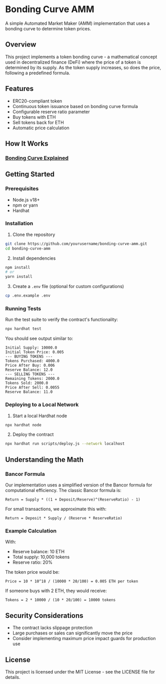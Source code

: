 # Bonding Curve AMM

A simple Automated Market Maker (AMM) implementation that uses a bonding curve to determine token prices.

## Overview

This project implements a token bonding curve - a mathematical concept used in decentralized finance (DeFi) where the price of a token is determined by its supply. As the token supply increases, so does the price, following a predefined formula.

## Features

- ERC20-compliant token
- Continuous token issuance based on bonding curve formula
- Configurable reserve ratio parameter
- Buy tokens with ETH
- Sell tokens back for ETH
- Automatic price calculation

## How It Works

### [Bonding Curve Explained](./BONDINGCURVE.md) 

## Getting Started

### Prerequisites

- Node.js v18+
- npm or yarn
- Hardhat

### Installation

1. Clone the repository
```bash
git clone https://github.com/yourusername/bonding-curve-amm.git
cd bonding-curve-amm
```

2. Install dependencies
```bash
npm install
# or
yarn install
```

3. Create a `.env` file (optional for custom configurations)
```bash
cp .env.example .env
```

### Running Tests

Run the test suite to verify the contract's functionality:

```bash
npx hardhat test
```

You should see output similar to:
```
Initial Supply: 10000.0
Initial Token Price: 0.005
--- BUYING TOKENS ---
Tokens Purchased: 4000.0
Price After Buy: 0.006
Reserve Balance: 12.0
--- SELLING TOKENS ---
Remaining Tokens: 2000.0
Tokens Sold: 2000.0
Price After Sell: 0.0055
Reserve Balance: 11.0
```

### Deploying to a Local Network

1. Start a local Hardhat node
```bash
npx hardhat node
```

2. Deploy the contract
```bash
npx hardhat run scripts/deploy.js --network localhost
```

## Understanding the Math

### Bancor Formula

Our implementation uses a simplified version of the Bancor formula for computational efficiency. The classic Bancor formula is:

```
Return = Supply * ((1 + Deposit/Reserve)^(ReserveRatio) - 1)
```

For small transactions, we approximate this with:
```
Return = Deposit * Supply / (Reserve * ReserveRatio)
```

### Example Calculation

With:
- Reserve balance: 10 ETH
- Total supply: 10,000 tokens
- Reserve ratio: 20%

The token price would be:
```
Price = 10 * 10^18 / (10000 * 20/100) = 0.005 ETH per token
```

If someone buys with 2 ETH, they would receive:
```
Tokens = 2 * 10000 / (10 * 20/100) = 10000 tokens
```

## Security Considerations

- The contract lacks slippage protection
- Large purchases or sales can significantly move the price
- Consider implementing maximum price impact guards for production use

## License

This project is licensed under the MIT License - see the LICENSE file for details.
